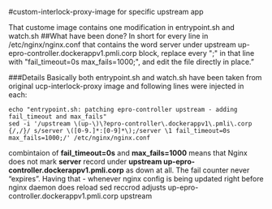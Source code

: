 #custom-interlock-proxy-image for specific upstream app

That custome image contains one modification in entrypoint.sh and watch.sh
##What have been done?
In short for every line in /etc/nginx/nginx.conf that contains the word server under upstream up-epro-controller.dockerappv1.pmli.corp block,
replace every ";" in that line with "fail_timeout=0s max_fails=1000;",
and edit the file directly in place.”

###Details
Basically both entrypoint.sh and watch.sh have been taken from original ucp-interlock-proxy image and following lines were injected in each:
```
echo "entrypoint.sh: patching epro-controller upstream - adding fail_timeout and max_fails"
sed -i '/upstream \(up-\)\?epro-controller\.dockerappv1\.pmli\.corp {/,/}/ s/server \([0-9.]*:[0-9]*\);/server \1 fail_timeout=0s max_fails=1000;/' /etc/nginx/nginx.conf
```
combintaion of **fail_timeout=0s** and **max_fails=1000** means that Nginx does not mark **server** record under **upstream up-epro-controller.dockerappv1.pmli.corp** as down at all. The fail counter never “expires”. 
Having that - whenever nginx config is being updated right before nginx daemon does reload sed reccrod adjusts up-epro-controller.dockerappv1.pmli.corp upstream
